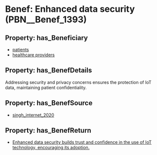 # Benef: __Enhanced data security__ (PBN__Benef_1393)

## Property: has_Beneficiary

* [patients](../Stakeholder/PBN__Stakeholder_31)
* [healthcare providers](../Stakeholder/PBN__Stakeholder_121)

## Property: has_BenefDetails

Addressing security and privacy concerns ensures the protection of IoT data, maintaining patient confidentiality.

## Property: has_BenefSource

* [singh_internet_2020](../Article/PBN__Article_295)

## Property: has_BenefReturn

* [Enhanced data security builds trust and confidence in the use of IoT technology, encouraging its adoption.](../BenefReturn/PBN__BenefReturn_1581)

